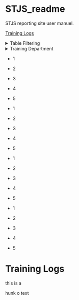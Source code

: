 # STJS_readme
STJS reporting site user manuel. 

[Training Logs](#traininglogs)


<details><summary>Table Filtering</summary>
<p>

### date filtering

`01012018..` find all dates from 01/01/2018 and onwards

`..01012018` find all dates before and until 01/01/2018

`01012018..05012018` find all dates from 01/01/2018 until 05/01/2018


### number filtering

`1..3` include all numbers between 1 and 3

`>3` find all numbers bigger than or equal to 3

`<3` find all numbers smaller than or equal to 3

### string filtering

string filtering is always case insensitive

`ana|bo|steve` look for all occurences of 'bo' and 'ana' and 'steve'



</p>
</details>


<details><summary>Training Department</summary>
<p>



</p>
</details>

* 1
* 2
* 3
* 4
* 5



* 1
* 2
* 3
* 4
* 5



* 1
* 2
* 3
* 4
* 5



* 1
* 2
* 3
* 4
* 5


# Training Logs

this is a

hunk o text


